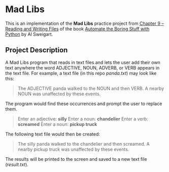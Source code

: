 # Mad Libs
This is an implementation of the **Mad Libs** practice project from [Chapter 9 – Reading and Writing Files](https://automatetheboringstuff.com/2e/chapter9/) of the book [Automate the Boring Stuff with Python](https://automatetheboringstuff.com/) by Al Sweigart.

## Project Description
A Mad Libs program that reads in text files and lets the user add their own text anywhere the word ADJECTIVE, NOUN, ADVERB, or VERB appears in the text file. For example, a text file (in this repo *panda.txt*) may look like this:

> The ADJECTIVE panda walked to the NOUN and then VERB. A nearby NOUN was unaffected by these events.

The program would find these occurrences and prompt the user to replace them.

> Enter an adjective:
> **silly**
> Enter a noun:
> **chandelier**
> Enter a verb:
> **screamed**
> Enter a noun:
> **pickup truck**

The following text file would then be created:

> The silly panda walked to the chandelier and then screamed. A nearby pickup truck was unaffected by these events.

The results will be printed to the screen and saved to a new text file (*result.txt*).
